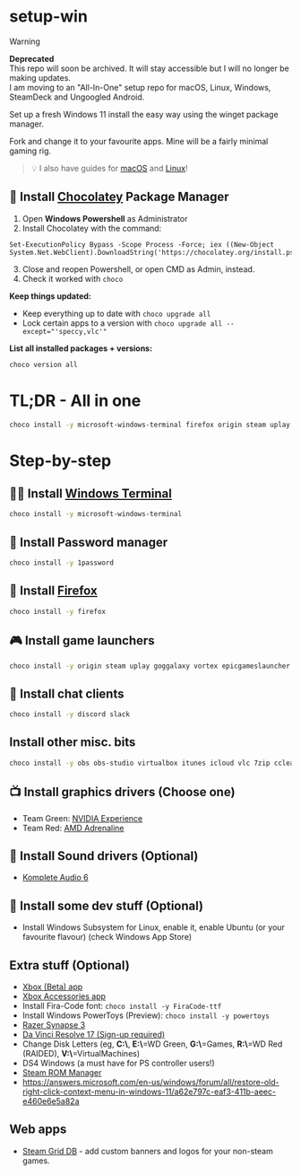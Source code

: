 # setup-win

> [!WARNING]
> **Deprecated**<br>
> This repo will soon be archived. It will stay accessible but I will no longer be making updates.
> <br> I am moving to an "All-In-One" setup repo for macOS, Linux, Windows, SteamDeck and Ungoogled Android.

Set up a fresh Windows 11 install the easy way using the winget package manager.

Fork and change it to your favourite apps. Mine will be a fairly minimal gaming rig.

> 💡 I also have guides for [macOS](https://github.com/miclgael/setup) and [Linux](https://github.com/miclgael/setup-linux)!

## 🍫 Install [Chocolatey](https://chocolatey.org/install) Package Manager

1. Open **Windows Powershell** as Administrator
2. Install Chocolatey with the command: 
```
Set-ExecutionPolicy Bypass -Scope Process -Force; iex ((New-Object System.Net.WebClient).DownloadString('https://chocolatey.org/install.ps1'))
```
3. Close and reopen Powershell, or open CMD as Admin, instead.
4. Check it worked with `choco`

**Keep things updated:**

- Keep everything up to date with `choco upgrade all`
- Lock certain apps to a version with `choco upgrade all --except="'speccy,vlc'"` 

**List all installed packages + versions:**

```bash
choco version all
```

# TL;DR - All in one

```bash
choco install -y microsoft-windows-terminal firefox origin steam uplay goggalaxy vortex epicgameslauncher discord slack notion obs obs-studio virtualbox itunes icloud vlc 7zip ccleaner FiraCode-ttf powertoys dashlane authy-desktop
```

# Step-by-step

## 👩‍💻 Install [Windows Terminal](https://github.com/Microsoft/Terminal)

```bash
choco install -y microsoft-windows-terminal 
```

## 🔐 Install Password manager

```bash
choco install -y 1password
```

## 🦊 Install [Firefox](https://www.mozilla.org/en-US/firefox/new/)

```bash
choco install -y firefox
````

## 🎮 Install game launchers

```bash
choco install -y origin steam uplay goggalaxy vortex epicgameslauncher
```

## 🦜 Install chat clients

```bash
choco install -y discord slack
```

## Install other misc. bits

```bash
choco install -y obs obs-studio virtualbox itunes icloud vlc 7zip ccleaner 
```

## 📺 Install graphics drivers (Choose one)

- Team Green: [NVIDIA Experience](https://www.nvidia.com/Download/index.aspx)
- Team Red: [AMD Adrenaline](https://www.amd.com/en/support)

## 🎼 Install Sound drivers (Optional)

- [Komplete Audio 6](https://www.native-instruments.com/en/support/downloads/drivers-other-files/#kompleteaudio6)

## 🐧 Install some dev stuff (Optional)

- Install Windows Subsystem for Linux, enable it, enable Ubuntu (or your favourite flavour) (check Windows App Store)

## Extra stuff (Optional)

- [Xbox (Beta) app](https://www.microsoft.com/en-au/p/xbox-beta/9mv0b5hzvk9z)
- [Xbox Accessories app](https://www.microsoft.com/en-au/p/xbox-accessories/9nblggh30xj3)
- Install Fira-Code font: `choco install -y FiraCode-ttf`
- Install Windows PowerToys (Preview): `choco install -y powertoys`
- [Razer Synapse 3](https://www.razer.com/synapse-3)
- [Da Vinci Resolve 17 (Sign-up required)](https://www.blackmagicdesign.com/products/davinciresolve/#global-footer)
- Change Disk Letters (eg, **C:\\**, **E:\\**=WD Green, **G:\\**=Games, **R:\\**=WD Red (RAIDED), **V:\\**=VirtualMachines)
- DS4 Windows (a must have for PS controller users!)
- [Steam ROM Manager](https://steamgriddb.github.io/steam-rom-manager/)
- https://answers.microsoft.com/en-us/windows/forum/all/restore-old-right-click-context-menu-in-windows-11/a62e797c-eaf3-411b-aeec-e460e6e5a82a

## Web apps

- [Steam Grid DB](https://www.steamgriddb.com) - add custom banners and logos for your non-steam games.

